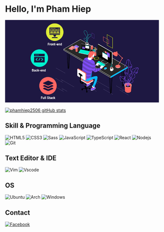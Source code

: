 # Hello, I'm Pham Hiep

![dev.gif](dev.gif)

[![phamhiep2506 gitHub stats](https://github-readme-stats.vercel.app/api?username=phamhiep2506&show_icons=true&theme=tokyonight)](https://github.com/phamhiep2506)

## Skill & Programming Language
<!-- ### FrontEnd -->
![HTML5](https://img.shields.io/badge/HTML5-E34F26?style=for-the-badge&logo=html5&logoColor=white)
![CSS3](https://img.shields.io/badge/CSS3-1572B6?style=for-the-badge&logo=css3&logoColor=white)
![Sass](https://img.shields.io/badge/Sass-CC6699?style=for-the-badge&logo=sass&logoColor=white)
![JavaScript](https://img.shields.io/badge/JavaScript-323330?style=for-the-badge&logo=javascript&logoColor=F7DF1E)
![TypeScript](https://img.shields.io/badge/TypeScript-007ACC?style=for-the-badge&logo=typescript&logoColor=white)
![React](https://img.shields.io/badge/React-20232A?style=for-the-badge&logo=react&logoColor=61DAFBt)
![Nodejs](https://img.shields.io/badge/Node.js-339933?style=for-the-badge&logo=nodedotjs&logoColor=white)
![Git](https://img.shields.io/badge/Git-F05032?style=for-the-badge&logo=git&logoColor=white)

## Text Editor & IDE
![Vim](https://img.shields.io/badge/VIM-%2311AB00.svg?&style=for-the-badge&logo=vim&logoColor=white)
![Vscode](https://img.shields.io/badge/Visual_Studio_Code-0078D4?style=for-the-badge&logo=visual%20studio%20code&logoColor=white)

## OS
![Ubuntu](https://img.shields.io/badge/Ubuntu-E95420?style=for-the-badge&logo=ubuntu&logoColor=white)
![Arch](https://img.shields.io/badge/Arch_Linux-1793D1?style=for-the-badge&logo=arch-linux&logoColor=white)
![Windows](https://img.shields.io/badge/Windows-0078D6?style=for-the-badge&logo=windows&logoColor=white)

## Contact
[![Facebook](https://img.shields.io/static/v1?style=for-the-badge&message=Facebook&color=1877F2&logo=Facebook&logoColor=FFFFFF&label=)](https://www.facebook.com/phamhiep2506)
